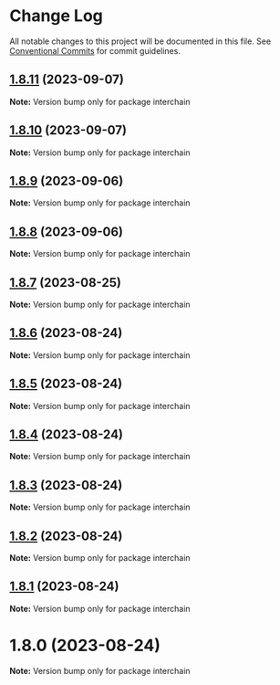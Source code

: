 # Change Log

All notable changes to this project will be documented in this file.
See [Conventional Commits](https://conventionalcommits.org) for commit guidelines.

## [1.8.11](https://github.com/cosmology-tech/interchain/compare/interchain@1.8.10...interchain@1.8.11) (2023-09-07)

**Note:** Version bump only for package interchain

## [1.8.10](https://github.com/cosmology-tech/interchain/compare/interchain@1.8.9...interchain@1.8.10) (2023-09-07)

**Note:** Version bump only for package interchain

## [1.8.9](https://github.com/cosmology-tech/interchain/compare/interchain@1.8.8...interchain@1.8.9) (2023-09-06)

**Note:** Version bump only for package interchain

## [1.8.8](https://github.com/cosmology-tech/interchain/compare/interchain@1.8.7...interchain@1.8.8) (2023-09-06)

**Note:** Version bump only for package interchain

## [1.8.7](https://github.com/cosmology-tech/interchain/compare/interchain@1.8.6...interchain@1.8.7) (2023-08-25)

**Note:** Version bump only for package interchain

## [1.8.6](https://github.com/cosmology-tech/interchain/compare/interchain@1.8.5...interchain@1.8.6) (2023-08-24)

**Note:** Version bump only for package interchain

## [1.8.5](https://github.com/cosmology-tech/interchain/compare/interchain@1.8.4...interchain@1.8.5) (2023-08-24)

**Note:** Version bump only for package interchain

## [1.8.4](https://github.com/cosmology-tech/interchain/compare/interchain@1.8.3...interchain@1.8.4) (2023-08-24)

**Note:** Version bump only for package interchain

## [1.8.3](https://github.com/cosmology-tech/interchain/compare/interchain@1.8.2...interchain@1.8.3) (2023-08-24)

**Note:** Version bump only for package interchain

## [1.8.2](https://github.com/cosmology-tech/interchain/compare/interchain@1.8.1...interchain@1.8.2) (2023-08-24)

**Note:** Version bump only for package interchain

## [1.8.1](https://github.com/cosmology-tech/interchain/compare/interchain@1.8.0...interchain@1.8.1) (2023-08-24)

**Note:** Version bump only for package interchain

# 1.8.0 (2023-08-24)

**Note:** Version bump only for package interchain
